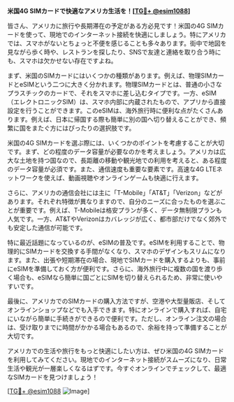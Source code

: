 **米国4G SIMカードで快適なアメリカ生活を！[[TG💪+ @esim1088](https://t.me/s/esim1088)]**

皆さん、アメリカに旅行や長期滞在の予定がある方必見です！米国の4G SIMカードを使って、現地でのインターネット接続を快適にしましょう。特にアメリカでは、スマホがないとちょっと不便を感じることも多々あります。街中で地図を見ながら歩く時や、レストランを探したり、SNSで友達と連絡を取り合う時にも、スマホは欠かせない存在ですよね。

まず、米国のSIMカードにはいくつかの種類があります。例えば、物理SIMカードとeSIMという二つに大きく分かれます。物理SIMカードとは、普通の小さなプラスチックのカードで、それをスマホに差し込むタイプです。一方、eSIM（エレクトロニックSIM）は、スマホ内部に内蔵されたもので、アプリから直接設定を行うことができます。このeSIMは、海外旅行時に便利な点がたくさんあります。例えば、日本に帰国する際も簡単に別の国へ切り替えることができ、頻繁に国をまたぐ方にはぴったりの選択肢です。

米国の4G SIMカードを選ぶ際には、いくつかのポイントを考慮することが大切です。まず、どの程度のデータ容量が必要なのかを考えましょう。アメリカは広大な土地を持つ国なので、長距離の移動や観光地での利用を考えると、ある程度のデータ容量が必須です。また、通信速度も重要な要素です。高速な4G LTEネットワークを使えば、動画視聴やオンラインゲームも快適に行えます。

さらに、アメリカの通信会社には主に「T-Mobile」「AT&T」「Verizon」などがあります。それぞれ特徴が異なりますので、自分のニーズに合ったものを選ぶことが重要です。例えば、T-Mobileは格安プランが多く、データ無制限プランも人気です。一方、AT&TやVerizonはカバレッジが広く、都市部だけでなく郊外でも安定した通信が可能です。

特に最近話題になっているのが、eSIMの普及です。eSIMを利用することで、物理的にSIMカードを交換する手間がなくなり、スマホのデザインもスリムになります。また、出張や短期滞在の場合、現地でSIMカードを購入するよりも、事前にeSIMを準備しておく方が便利です。さらに、海外旅行中に複数の国を渡り歩く場合も、eSIMなら簡単に国ごとにSIMを切り替えられるため、非常に使いやすいです。

最後に、アメリカでのSIMカードの購入方法ですが、空港や大型量販店、そしてオンラインショップなどでも入手できます。特にオンラインで購入すれば、自宅にいながら簡単に手続きができるので便利です。ただし、オンライン注文の場合は、受け取りまでに時間がかかる場合もあるので、余裕を持って準備することが大切です。

アメリカでの生活や旅行をもっと快適にしたい方は、ぜひ米国の4G SIMカードを利用してみてください。現地でのインターネット接続がスムーズになり、日常生活や観光が一層楽しくなるはずです。今すぐオンラインでチェックして、最適なSIMカードを見つけましょう！

[[TG💪+ @esim1088](https://t.me/s/esim1088) ![Image](https://i.postimg.cc/Y0z9fWf4/image.png)]